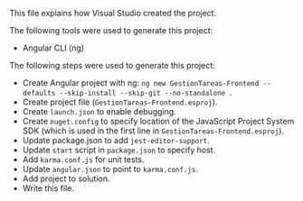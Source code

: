 This file explains how Visual Studio created the project.

The following tools were used to generate this project:
- Angular CLI (ng)

The following steps were used to generate this project:
- Create Angular project with ng: `ng new GestionTareas-Frontend --defaults --skip-install --skip-git --no-standalone `.
- Create project file (`GestionTareas-Frontend.esproj`).
- Create `launch.json` to enable debugging.
- Create `nuget.config` to specify location of the JavaScript Project System SDK (which is used in the first line in `GestionTareas-Frontend.esproj`).
- Update package.json to add `jest-editor-support`.
- Update `start` script in `package.json` to specify host.
- Add `karma.conf.js` for unit tests.
- Update `angular.json` to point to `karma.conf.js`.
- Add project to solution.
- Write this file.
